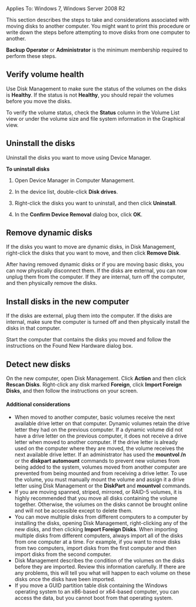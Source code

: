 Applies To: Windows 7, Windows Server 2008 R2

This section describes the steps to take and considerations associated with moving disks to another computer. You might want to print this procedure or write down the steps before attempting to move disks from one computer to another.

**Backup Operator** or **Administrator** is the minimum membership required to perform these steps.

Verify volume health
--------------------

Use Disk Management to make sure the status of the volumes on the disks is **Healthy**. If the status is not **Healthy**, you should repair the volumes before you move the disks.

To verify the volume status, check the **Status** column in the Volume List view or under the volume size and file system information in the Graphical view.

Uninstall the disks
-------------------

Uninstall the disks you want to move using Device Manager.

**To uninstall disks**
1.  Open Device Manager in Computer Management.

2.  In the device list, double-click **Disk drives**.

3.  Right-click the disks you want to uninstall, and then click **Uninstall**.

4.  In the **Confirm Device Removal** dialog box, click **OK**.

Remove dynamic disks
--------------------

If the disks you want to move are dynamic disks, in Disk Management, right-click the disks that you want to move, and then click **Remove Disk**.

After having removed dynamic disks or if you are moving basic disks, you can now physically disconnect them. If the disks are external, you can now unplug them from the computer. If they are internal, turn off the computer, and then physically remove the disks.

Install disks in the new computer
---------------------------------

If the disks are external, plug them into the computer. If the disks are internal, make sure the computer is turned off and then physically install the disks in that computer.

Start the computer that contains the disks you moved and follow the instructions on the Found New Hardware dialog box.

Detect new disks
----------------

On the new computer, open Disk Management. Click **Action** and then click **Rescan Disks**. Right-click any disk marked **Foreign**, click **Import Foreign Disks**, and then follow the instructions on your screen.

#### Additional considerations

-   When moved to another computer, basic volumes receive the next available drive letter on that computer. Dynamic volumes retain the drive letter they had on the previous computer. If a dynamic volume did not have a drive letter on the previous computer, it does not receive a drive letter when moved to another computer. If the drive letter is already used on the computer where they are moved, the volume receives the next available drive letter. If an administrator has used the **mountvol /n** or the **diskpart automount** commands to prevent new volumes from being added to the system, volumes moved from another computer are prevented from being mounted and from receiving a drive letter. To use the volume, you must manually mount the volume and assign it a drive letter using Disk Management or the **DiskPart** and **mountvol** commands.
-   If you are moving spanned, striped, mirrored, or RAID-5 volumes, it is highly recommended that you move all disks containing the volume together. Otherwise, the volumes on the disks cannot be brought online and will not be accessible except to delete them.
-   You can move multiple disks from different computers to a computer by installing the disks, opening Disk Management, right-clicking any of the new disks, and then clicking **Import Foreign Disks**. When importing multiple disks from different computers, always import all of the disks from one computer at a time. For example, if you want to move disks from two computers, import disks from the first computer and then import disks from the second computer.
-   Disk Management describes the condition of the volumes on the disks before they are imported. Review this information carefully. If there are any problems, this will tell you what will happen to each volume on these disks once the disks have been imported.
-   If you move a GUID partition table disk containing the Windows operating system to an x86-based or x64-based computer, you can access the data, but you cannot boot from that operating system.


